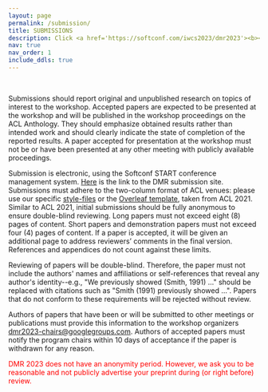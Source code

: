 ```yaml
---
layout: page
permalink: /submission/
title: SUBMISSIONS
description: Click <a href='https://softconf.com/iwcs2023/dmr2023'><b><u>here</u></b></a> to submit your paper
nav: true
nav_order: 1
include_ddls: true
---
```

<br />

Submissions should report original and unpublished research on topics of interest to the workshop. Accepted papers are expected to be presented at the workshop and will be published in the workshop proceedings on the ACL Anthology. They should emphasize obtained results rather than intended work and should clearly indicate the state of completion of the reported results. A paper accepted for presentation at the workshop must not be or have been presented at any other meeting with publicly available proceedings.

Submission is electronic, using the Softconf START conference management system. [Here](https://softconf.com/iwcs2023/dmr2023) is the link to the DMR submission site. Submissions must adhere to the two-column format of ACL venues: please use our specific [style-files](https://iwcs2021.github.io/download/iwcs2021-templates.zip) or the [Overleaf template](https://www.overleaf.com/latex/templates/instructions-for-iwcs-2021-proceedings/fpnsyxqqpfbw), taken from ACL 2021. Similar to ACL 2021, initial submissions should be fully anonymous to ensure double-blind reviewing. Long papers must not exceed eight (8) pages of content. Short papers and demonstration papers must not exceed four (4) pages of content. If a paper is accepted, it will be given an additional page to address reviewers’ comments in the final version. References and appendices do not count against these limits.

Reviewing of papers will be double-blind. Therefore, the paper must not include the authors' names and affiliations or self-references that reveal any author's identity--e.g., "We previously showed (Smith, 1991) ..." should be replaced with citations such as "Smith (1991) previously showed ...". Papers that do not conform to these requirements will be rejected without review.

Authors of papers that have been or will be submitted to other meetings or publications must provide this information to the workshop organizers <a href='mailto: dmr2023-chairs@googlegroups.com'>dmr2023-chairs@googlegroups.com</a>. Authors of accepted papers must notify the program chairs within 10 days of acceptance if the paper is withdrawn for any reason.

<font color="red"> DMR 2023 does not have an anonymity period. However, we ask you to be reasonable and not publicly advertise your preprint during (or right before) review. </font>

